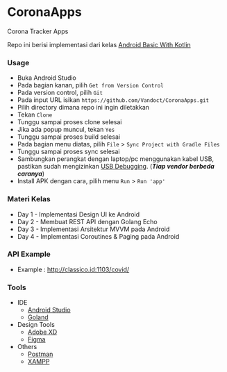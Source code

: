 # CoronaApps
Corona Tracker Apps

Repo ini berisi implementasi dari kelas [Android Basic With Kotlin](https://classico.co.id/class/5f01d40f554f2)

### Usage
  * Buka Android Studio
  * Pada bagian kanan, pilih `Get from Version Control`
  * Pada version control, pilih `Git`
  * Pada input URL isikan `https://github.com/Vandoct/CoronaApps.git`
  * Pilih directory dimana repo ini ingin diletakkan
  * Tekan `Clone`
  * Tunggu sampai proses clone selesai
  * Jika ada popup muncul, tekan `Yes`
  * Tunggu sampai proses build selesai
  * Pada bagian menu diatas, pilih `File` > `Sync Project with Gradle Files`
  * Tunggu sampai proses sync selesai
  * Sambungkan perangkat dengan laptop/pc menggunakan kabel USB, pastikan sudah mengizinkan [USB Debugging](https://developer.android.com/studio/debug/dev-options?hl=id). (_**Tiap vendor berbeda caranya**_)
  * Install APK dengan cara, pilih menu `Run` > `Run 'app'`
  
  
### Materi Kelas
  * Day 1 - Implementasi Design UI ke Android
  * Day 2 - Membuat REST API dengan Golang Echo
  * Day 3 - Implementasi Arsitektur MVVM pada Android
  * Day 4 - Implementasi Coroutines & Paging pada Android
  
  
### API Example
  * Example : http://classico.id:1103/covid/
### Tools
  * IDE
    * [Android Studio](https://developer.android.com/studio?hl=id)
    * [Goland](https://www.jetbrains.com/go/)
  * Design Tools
    * [Adobe XD](https://www.adobe.com/sea/products/xd.html)
    * [Figma](https://www.figma.com)
  * Others
    * [Postman](https://www.postman.com)
    * [XAMPP](https://www.apachefriends.org/index.html)
